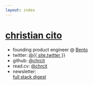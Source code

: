 ```yaml
---
layout: index
---
```


<h1 class="site-title"><a href="{{ site.url }}"><strong>chr</strong>istian <strong>cit</strong>o</a></h1>
<ul class="site-list">
  <li>founding product engineer @&nbsp;<a target="_blank" href="https://bento.me">Bento</a></li> 
  <li><span>twitter:</span> <a target="_blank" href="https://twitter.com/{{ site.twitter }}">@{{ site.twitter }}</a></li>
  <li><span>github:</span> <a target="_blank" href="https://github.com/chrcit">@chrcit</a></li>
  <li><span>read.cv:</span> <a target="_blank" href="https://read.cv/chrcit">@chrcit</a></li>
  <li>newsletter: <br /> <a target="_blank" href="https://app.mailbrew.com/chrcit/devs-fh98L5BO4g2T">full stack digest</a></li>
</ul>
